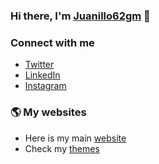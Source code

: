 ### Hi there, I'm [Juanillo62gm][website] 👋

### Connect with me

- [Twitter][twitter]
- [LinkedIn][linkedin]
- [Instagram][instagram]

### 🌎 My websites
- Here is my main [website][website]
- Check my [themes][themes]

[twitter]: http://bit.ly/2rwLh3H
[linkedin]: https://bit.ly/3g3Nhus
[instagram]: https://bit.ly/34ZVQQu

[website]: http://bit.ly/3a1GfB3
[themes]: https://bit.ly/2SiA33O
